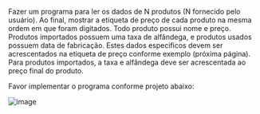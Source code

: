 Fazer um programa para ler os dados de N
produtos (N fornecido pelo usuário). Ao final,
mostrar a etiqueta de preço de cada produto na
mesma ordem em que foram digitados.
Todo produto possui nome e preço. Produtos
importados possuem uma taxa de alfândega, e
produtos usados possuem data de fabricação.
Estes dados específicos devem ser
acrescentados na etiqueta de preço conforme
exemplo (próxima página). Para produtos
importados, a taxa e alfândega deve ser
acrescentada ao preço final do produto.

Favor implementar o programa conforme
projeto abaixo:

![image](https://github.com/Wellingt0ndev/ExercicioFixacao3/assets/108769429/0991fa53-4021-48fd-be81-5c9f1718d8e8)

